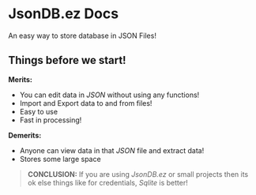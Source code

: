 # JsonDB.ez Docs

An easy way to store database in JSON Files!

## Things before we start!

**Merits:**
- You can edit data in *JSON* without using any functions!
- Import and Export data to and from files!
- Easy to use
- Fast in processing!

**Demerits:**
- Anyone can view data in that *JSON* file and extract data!
- Stores some large space

> **CONCLUSION:** If you are using *JsonDB.ez* or small projects then its ok else things like for credentials, *Sqlite* is better!
